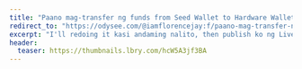 ```yaml
---
title: "Paano mag-transfer ng funds from Seed Wallet to Hardware Wallet? | Crypto With Florence #3 Live"
redirect_to: "https://odysee.com/@iamflorencejay:f/paano-mag-transfer-ng-funds-from-seed:e"
excerpt: "I'll redoing it kasi andaming nalito, then publish ko ng Live."
header:
  teaser: https://thumbnails.lbry.com/hcW5A3jf3BA
---
```

